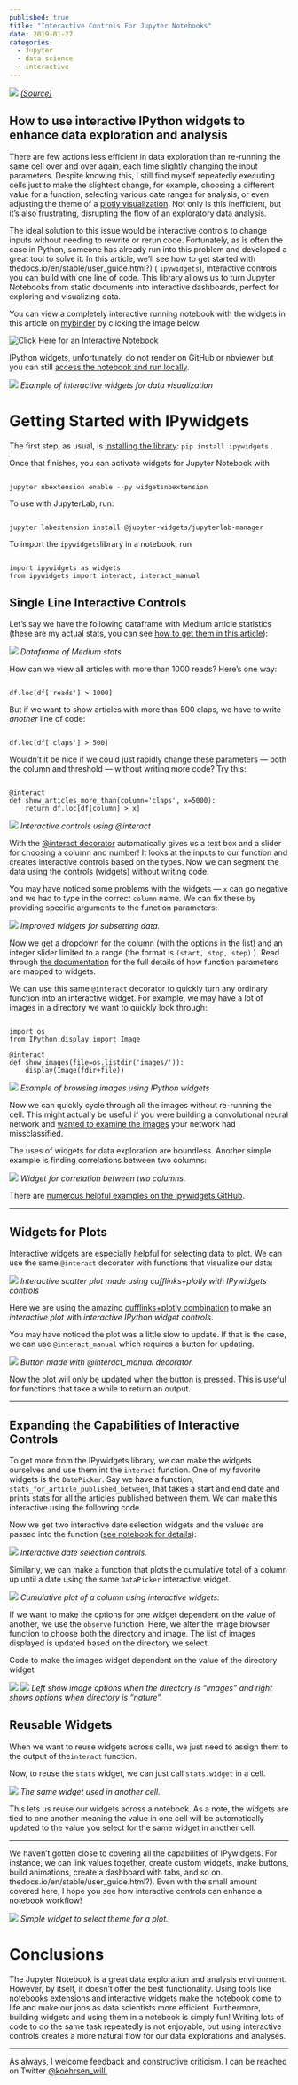 ```yaml
---
published: true
title: "Interactive Controls For Jupyter Notebooks"
date: 2019-01-27
categories:
  - Jupyter
  - data science
  - interactive
---
```


![](https://miro.medium.com/max/2000/1*VZpPyjPuhRTC8OVksfKS1g.jpeg?q=20)
*[(Source)](https://www.pexels.com/photo/architecture-buildings-city-cityscape-358274/?)*

## How to use interactive IPython widgets to enhance data exploration and analysis

There are few actions less efficient in data exploration than re-running the same cell over and over again, each time slightly changing the input parameters. Despite knowing this, I still find myself repeatedly executing cells just to make the slightest change, for example, choosing a different value for a function, selecting various date ranges for analysis, or even adjusting the theme of a [plotly visualization](/the-next-level-of-data-visualization-in-python-dd6e99039d5e?). Not only is this inefficient, but it’s also frustrating, disrupting the flow of an exploratory data analysis.

The ideal solution to this issue would be interactive controls to change inputs without needing to rewrite or rerun code. Fortunately, as is often the case in Python, someone has already run into this problem and developed a great tool to solve it. In this article, we’ll see how to get started with thedocs.io/en/stable/user_guide.html?) ( `ipywidgets`), interactive controls you can build with one line of code. This library allows us to turn Jupyter Notebooks from static documents into interactive dashboards, perfect for exploring and visualizing data.

You can view a completely interactive running notebook with the widgets in this article on [mybinder](http://mybinder.org/?) by clicking the image below.

![Click Here for an Interactive Notebook](https://mybinder.org/v2/gh/WillKoehrsen/Data-Analysis/widgets-stable?filepath=widgets%2FWidgets-Overview.ipynb)

IPython widgets, unfortunately, do not render on GitHub or nbviewer but you can still [access the notebook and run locally](https://github.com/WillKoehrsen/Data-Analysis/blob/master/widgets/Widgets-Overview.ipynb?).

![](https://miro.medium.com/max/2000/1*AVw2xwbZls0MvCr5duz6IA.gif?q=20)
*Example of interactive widgets for data visualization*

<!--more-->

# Getting Started with IPywidgets

The first step, as usual, is [installing the library](https://ipywidgets.readthedocs.io/en/stable/user_install.html): `pip install ipywidgets` .

Once that finishes, you can activate widgets for Jupyter Notebook with

```

jupyter nbextension enable --py widgetsnbextension

```

To use with JupyterLab, run:

```

jupyter labextension install @jupyter-widgets/jupyterlab-manager

```

To import the `ipywidgets`library in a notebook, run

```

import ipywidgets as widgets
from ipywidgets import interact, interact_manual

```

## Single Line Interactive Controls

Let’s say we have the following dataframe with Medium article statistics (these are my actual stats, you can see [how to get them in this article](https://towardsdatascience.com/analyzing-medium-story-stats-with-python-24c6491a8ff0)):

![](https://miro.medium.com/max/2000/1*RNeSqUM_HuDxr4h7mUHHfw.png?q=20)
*Dataframe of Medium stats*

How can we view all articles with more than 1000 reads? Here’s one way:

```

df.loc[df['reads'] > 1000]

```

But if we want to show articles with more than 500 claps, we have to write _another_ line of code:

```

df.loc[df['claps'] > 500]

```

Wouldn’t it be nice if we could just rapidly change these parameters — both the column and threshold — without writing more code? Try this:

```

@interact
def show_articles_more_than(column='claps', x=5000):
    return df.loc[df[column] > x]

```

![](https://miro.medium.com/max/2000/1*V9jZOgXY54vkPwhO6LHqiQ.gif?q=20)
*Interactive controls using @interact*

With the [@interact decorator](https://ipywidgets.readthedocs.io/en/stable/examples/Using%20Interact.html) automatically gives us a text box and a slider for choosing a column and number! It looks at the inputs to our function and creates interactive controls based on the types. Now we can segment the data using the controls (widgets) without writing code.

You may have noticed some problems with the widgets — `x` can go negative and we had to type in the correct `column` name. We can fix these by providing specific arguments to the function parameters:

<script src="https://gist.github.com/WillKoehrsen/a4cb69e94f7ff064e428127f20030f34.js"></script>

![](https://miro.medium.com/max/2000/1*JOfa7_zaXLtaTXUk3KC1TQ.png?q=20)
*Improved widgets for subsetting data.*

Now we get a dropdown for the column (with the options in the list) and an integer slider limited to a range (the format is `(start, stop, step)` ). Read through [the documentation](https://ipywidgets.readthedocs.io/en/stable/examples/Using%20Interact.html) for the full details of how function parameters are mapped to widgets.

We can use this same `@interact` decorator to quickly turn any ordinary function into an interactive widget. For example, we may have a lot of images in a directory we want to quickly look through:

```

import os
from IPython.display import Image

@interact
def show_images(file=os.listdir('images/')):
    display(Image(fdir+file))

```

![](https://miro.medium.com/max/2000/1*3TJ70_eD-Sw52msMGTLSFA.gif?q=20)
*Example of browsing images using IPython widgets*

Now we can quickly cycle through all the images without re-running the cell. This might actually be useful if you were building a convolutional neural network and [wanted to examine the images](https://github.com/jupyter-widgets/ipywidgets/blob/master/docs/source/examples/Image%20Browser.ipynb?) your network had missclassified.

The uses of widgets for data exploration are boundless. Another simple example is finding correlations between two columns:

![](https://miro.medium.com/max/2000/1*-T7cEoKgZbqBwaJTCLVymA.png?q=20)
*Widget for correlation between two columns.*

There are [numerous helpful examples on the ipywidgets GitHub](https://github.com/jupyter-widgets/ipywidgets/tree/master/docs/source/examples?).

* * *

## Widgets for Plots

Interactive widgets are especially helpful for selecting data to plot. We can use the same `@interact` decorator with functions that visualize our data:

<script src="https://gist.github.com/WillKoehrsen/d01ccbe966d262a324e63329d9c57273.js"></script>

![](https://miro.medium.com/max/2000/1*8wbJtRWpS6NgH1Du8meLiA.gif?q=20)
*Interactive scatter plot made using cufflinks+plotly with IPywidgets controls*

Here we are using the amazing [cufflinks+plotly combination](https://towardsdatascience.com/the-next-level-of-data-visualization-in-python-dd6e99039d5e) to make an _interactive plot_ with _interactive IPython widget controls_.

You may have noticed the plot was a little slow to update. If that is the case, we can use `@interact_manual` which requires a button for updating.

![](https://miro.medium.com/max/2000/1*A_oq9mxIMsA3YMDz90QaZw.png?q=20)
*Button made with @interact_manual decorator.*

Now the plot will only be updated when the button is pressed. This is useful for functions that take a while to return an output.

* * *

## Expanding the Capabilities of Interactive Controls

To get more from the IPywidgets library, we can make the widgets ourselves and use them int the `interact` function. One of my favorite widgets is the `DatePicker`. Say we have a function, `stats_for_article_published_between`, that takes a start and end date and prints stats for all the articles published between them. We can make this interactive using the following code

<script src="https://gist.github.com/WillKoehrsen/5c683c7cf11a8f17b176f31da60fd9e7.js"></script>

Now we get two interactive date selection widgets and the values are passed into the function ([see notebook for details](https://mybinder.org/v2/gh/WillKoehrsen/Data-Analysis/widgets-stable?filepath=widgets%2FWidgets-Overview.ipynb&)):

![](https://miro.medium.com/max/2000/1*bba24bzeEstBsiqGZTN43w.gif?q=20)
*Interactive date selection controls.*

Similarly, we can make a function that plots the cumulative total of a column up until a date using the same `DataPicker` interactive widget.

![](https://miro.medium.com/max/2000/1*HNsFYZBzWE6FkzFYLScWGw.gif?q=20)
*Cumulative plot of a column using interactive widgets.*

If we want to make the options for one widget dependent on the value of another, we use the `observe` function. Here, we alter the image browser function to choose both the directory and image. The list of images displayed is updated based on the directory we select.

<script src="https://gist.github.com/WillKoehrsen/62b22c651565d85959523196444cf297.js"></script>

Code to make the images widget dependent on the value of the directory widget

![](https://miro.medium.com/max/2000/1*Q9WIOEaOH6OGX_a3hnMeXA.png?q=20)
![](https://miro.medium.com/max/2000/1*VS74NDKRgjX0tqNU6SFTuw.png?q=20)
*Left show image options when the directory is “images” and right shows options when directory is “nature”.*

## Reusable Widgets

When we want to reuse widgets across cells, we just need to assign them to the output of the`interact` function.

<script src="https://gist.github.com/WillKoehrsen/5c4ec64b32c2afb7c21fb6a53d3a57cf.js"></script>

Now, to reuse the `stats` widget, we can just call `stats.widget` in a cell.

![](https://miro.medium.com/max/2000/1*QYziCr7jHUrrVB04Pw4YUg.png?q=20)
*The same widget used in another cell.*

This lets us reuse our widgets across a notebook. As a note, the widgets are tied to one another meaning the value in one cell will be automatically updated to the value you select for the same widget in another cell.

* * *

We haven’t gotten close to covering all the capabilities of IPywidgets. For instance, we can link values together, create custom widgets, make buttons, build animations, create a dashboard with tabs, and so on. thedocs.io/en/stable/user_guide.html?). Even with the small amount covered here, I hope you see how interactive controls can enhance a notebook workflow!

![](https://miro.medium.com/max/2000/1*BCd8QFfDESKmHujXVTW3lA.gif?q=20)
*Simple widget to select theme for a plot.*

# Conclusions

The Jupyter Notebook is a great data exploration and analysis environment. However, by itself, it doesn’t offer the best functionality. Using tools like [notebooks extensions](https://towardsdatascience.com/jupyter-notebook-extensions-517fa69d2231) and interactive widgets make the notebook come to life and make our jobs as data scientists more efficient. Furthermore, building widgets and using them in a notebook is simply fun! Writing lots of code to do the same task repeatedly is not enjoyable, but using interactive controls creates a more natural flow for our data explorations and analyses.

* * *

As always, I welcome feedback and constructive criticism. I can be reached on Twitter [@koehrsen_will.](http://twitter.com/@koehrsen_will?)
